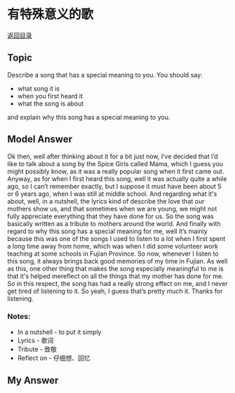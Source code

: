 # 有特殊意义的歌
[返回目录](README.md)
## Topic
Describe a song that has a special meaning to you. You should say:
- what song it is
- when you first heard it
- what the song is about

and explain why this song has a special meaning to you.
## Model Answer
Ok then, well after thinking about it for a bit just now, I’ve decided that I’d like to talk about a song by the Spice Girls called Mama, which I guess you might possibly know, as it was a really popular song when it first came out.
Anyway, as for when I first heard this song, well it was actually quite a while ago, so I can’t remember exactly, but I suppose it must have been about 5 or 6 years ago, when I was still at middle school.
And regarding what it's about, well, in a nutshell, the lyrics kind of describe the love that our mothers show us, and that sometimes when we are young, we might not fully appreciate everything that they have done for us. So the song was basically written as a tribute to mothers around the world.
And finally with regard to why this song has a special meaning for me, well it’s mainly because this was one of the songs I used to listen to a lot when I first spent a long time away from home, which was when I did some volunteer work teaching at some schools in Fujian Province. So now, whenever I listen to this song, it always brings back good memories of my time in Fujian.
As well as this, one other thing that makes the song especially meaningful to me is that it's helped mereflect on all the things that my mother has done for me. So in this respect, the song has had a really strong effect on me, and I never get tired of listening to it.
So yeah, I guess that’s pretty much it. Thanks for listening.

### Notes:
- In a nutshell - to put it simply
- Lyrics - 歌词
- Tribute - 致敬
- Reflect on - 仔细想、回忆
## My Answer

